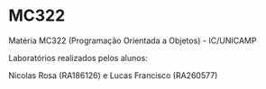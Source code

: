 # MC322

Matéria MC322 (Programação Orientada a Objetos) - IC/UNICAMP

Laboratórios realizados pelos alunos:

Nicolas Rosa (RA186126) e Lucas Francisco (RA260577)
